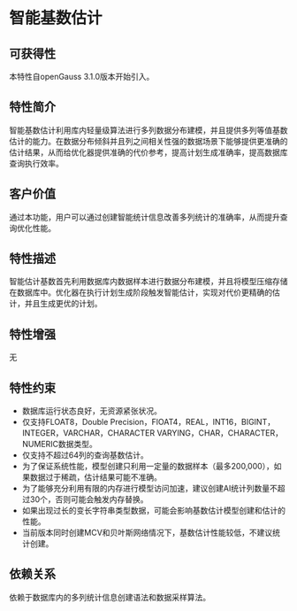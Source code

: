 # 智能基数估计

## 可获得性<a name="section1420315335481"></a>

本特性自openGauss 3.1.0版本开始引入。

## 特性简介<a name="section18982185114134"></a>

智能基数估计利用库内轻量级算法进行多列数据分布建模，并且提供多列等值基数估计的能力。在数据分布倾斜并且列之间相关性强的数据场景下能够提供更准确的估计结果，从而给优化器提供准确的代价参考，提高计划生成准确率，提高数据库查询执行效率。

## 客户价值<a name="section1160749171918"></a>

通过本功能，用户可以通过创建智能统计信息改善多列统计的准确率，从而提升查询优化性能。

## 特性描述<a name="section165492040132317"></a>

智能估计基数首先利用数据库内数据样本进行数据分布建模，并且将模型压缩存储在数据库中。优化器在执行计划生成阶段触发智能估计，实现对代价更精确的估计，并且生成更优的计划。

## 特性增强<a name="section818524702617"></a>

无

## 特性约束<a name="section13678185110268"></a>

-   数据库运行状态良好，无资源紧张状况。
-   仅支持FLOAT8，Double Precision，FlOAT4，REAL，INT16，BIGINT，INTEGER，VARCHAR，CHARACTER VARYING，CHAR，CHARACTER，NUMERIC数据类型。
-   仅支持不超过64列的查询基数估计。
-   为了保证系统性能，模型创建只利用一定量的数据样本（最多200,000），如果数据过于稀疏，估计结果可能不准确。
-   为了能够充分利用有限的内存进行模型访问加速，建议创建AI统计列数量不超过30个，否则可能会触发内存替换。
-   如果出现过长的变长字符串类型数据，可能会影响基数估计模型创建和估计的性能。
-   当前版本同时创建MCV和贝叶斯网络情况下，基数估计性能较低，不建议统计创建。

## 依赖关系<a name="section11899817102719"></a>

依赖于数据库内的多列统计信息创建语法和数据采样算法。
